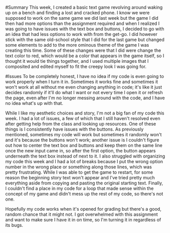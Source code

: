 #Summary
This week, I created a basic text game revolving around waking up on a bench and finding a lost and cracked phone. I know we were supposed to work on the same game we did last week but the game I did then had more options than the assignment required and when I realized I was going to have issues with the text box and buttons, I decided to go with an idea that had less options to work with from the get-go. I did however stick with the same old-school style that I did for the last game but changed some elements to add to the more ominous theme of the game I was creating this time. Some of these changes were that I did were change the text color to red, which would be a color that appears in the game itself, so I thought it would tie things together, and I used multiple images that I composited and edited myself to fit the creepy look I was going for.

#Issues
To be completely honest, I have no idea if my code is even going to work properly when I turn it in. Sometimes it works fine and sometimes it won't work at all without me even changing anything in code; it's like it just decides randomly if it'll do what I want or not every time I open it or refresh the page, even after I'm no longer messing around with the code, and I have no idea what's up with that.

While I like my aesthetic choices and story, I'm not a big fan of my code this week. I had a lot of issues, a few of which that I still haven't resolved even after getting help from the class and looking up resources. One of these things is I consistently have issues with the buttons. As previously mentioned, sometimes my code will work but sometimes it randomly won't and it's because the buttons won't work; another issue is I couldn't figure out how to center the text box and buttons and keep them on the same line once the new input came in, so after the first option, the button appears underneath the text box instead of next to it. I also struggled with organizing my code this week and I had a lot of breaks because I put the wrong option number in the wrong place or something along those lines, which was pretty frustrating. While I was able to get the game to restart, for some reason the beginning story text won't appear and I've tried pretty much everything aside from copying and pasting the original starting text. Finally, I couldn't find a place in my code for a loop that made sense within the concept of my game and didn't mess up the rest of my code, so there's not one.

Hopefully my code works when it's opened for grading but there's a good, random chance that it might not. I got overwhelmed with this assignment and want to make sure I have it in on time, so I'm turning it in regardless of its bugs. 
